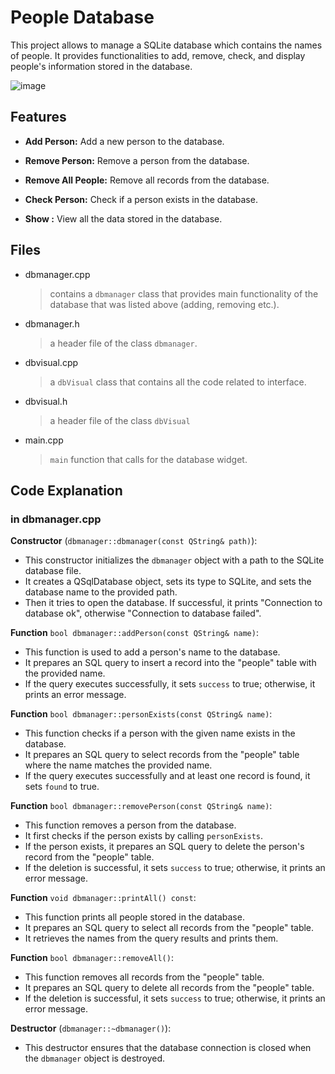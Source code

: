 # People Database 
This project allows to manage a SQLite database which contains the names of people. It provides functionalities to add, remove, check, and display people's information stored in the database.

![image](https://github.com/NarminaOO/Database/assets/149943881/ffcaf479-7c90-4918-affc-03223f83f107)

## Features
+ **Add Person:** Add a new person to the database.

+ **Remove Person:** Remove a person from the database.

+ **Remove All People:** Remove all records from the database.

+ **Check Person:** Check if a person exists in the database.

+ **Show :** View all the data stored in the database.

## Files 
+ dbmanager.cpp
  > contains a `dbmanager` class that provides main functionality of the database that was listed above (adding, removing etc.).
+ dbmanager.h
  > a header file of the class `dbmanager`.
+ dbvisual.cpp
  > a `dbVisual` class that contains all the code related to interface.
+ dbvisual.h
  > a header file of the class `dbVisual`
+ main.cpp
  > `main` function that calls for the database widget.

## Code Explanation 
### in dbmanager.cpp

**Constructor** (`dbmanager::dbmanager(const QString& path)`):
* This constructor initializes the `dbmanager` object with a path to the SQLite database file.
* It creates a QSqlDatabase object, sets its type to SQLite, and sets the database name to the provided path.
* Then it tries to open the database. If successful, it prints "Connection to database ok", otherwise "Connection to database failed".

**Function** `bool dbmanager::addPerson(const QString& name)`:
* This function is used to add a person's name to the database.
* It prepares an SQL query to insert a record into the "people" table with the provided name.
* If the query executes successfully, it sets `success` to true; otherwise, it prints an error message.

**Function** `bool dbmanager::personExists(const QString& name)`:
* This function checks if a person with the given name exists in the database.
* It prepares an SQL query to select records from the "people" table where the name matches the provided name.
* If the query executes successfully and at least one record is found, it sets `found` to true.

**Function** `bool dbmanager::removePerson(const QString& name)`:
* This function removes a person from the database.
* It first checks if the person exists by calling `personExists`.
* If the person exists, it prepares an SQL query to delete the person's record from the "people" table.
* If the deletion is successful, it sets `success` to true; otherwise, it prints an error message.

**Function** `void dbmanager::printAll() const`:
* This function prints all people stored in the database.
* It prepares an SQL query to select all records from the "people" table.
* It retrieves the names from the query results and prints them.

**Function** `bool dbmanager::removeAll()`:
* This function removes all records from the "people" table.
* It prepares an SQL query to delete all records from the "people" table.
* If the deletion is successful, it sets `success` to true; otherwise, it prints an error message.

**Destructor** (`dbmanager::~dbmanager()`):
* This destructor ensures that the database connection is closed when the `dbmanager` object is destroyed.
  
